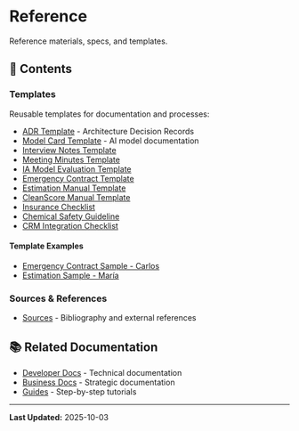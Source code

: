 # Reference

Reference materials, specs, and templates.

## 📂 Contents

### Templates

Reusable templates for documentation and processes:

- [ADR Template](templates/adr-template.md) - Architecture Decision Records
- [Model Card Template](templates/model-card-template.md) - AI model documentation
- [Interview Notes Template](templates/interview-notes-template.md)
- [Meeting Minutes Template](templates/meeting-minutes-template.md)
- [IA Model Evaluation Template](templates/ia-model-eval-template.md)
- [Emergency Contract Template](templates/emergency-contract-template.md)
- [Estimation Manual Template](templates/estimation-manual-template.md)
- [CleanScore Manual Template](templates/cleanscore-manual-template.md)
- [Insurance Checklist](templates/insurance-checklist.md)
- [Chemical Safety Guideline](templates/chemical-safety-guideline.md)
- [CRM Integration Checklist](templates/crm-integration-checklist.md)

#### Template Examples

- [Emergency Contract Sample - Carlos](templates/examples/emergency-contract-sample-carlos.md)
- [Estimation Sample - María](templates/examples/estimation-manual-sample-maria.md)

### Sources & References

- [Sources](sources.md) - Bibliography and external references

## 📚 Related Documentation

- [Developer Docs](../for-developers/README.md) - Technical documentation
- [Business Docs](../for-business/README.md) - Strategic documentation
- [Guides](../guides/README.md) - Step-by-step tutorials

---

**Last Updated:** 2025-10-03
